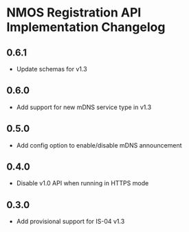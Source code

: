 # NMOS Registration API Implementation Changelog

## 0.6.1
- Update schemas for v1.3

## 0.6.0
- Add support for new mDNS service type in v1.3

## 0.5.0
- Add config option to enable/disable mDNS announcement

## 0.4.0
- Disable v1.0 API when running in HTTPS mode

## 0.3.0
- Add provisional support for IS-04 v1.3
